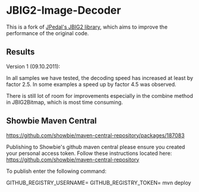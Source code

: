 JBIG2-Image-Decoder
=============================

This is a fork of [JPedal's JBIG2 library](http://www.jpedal.org/support_JBIG.php), 
which aims to improve the performance of the original code.

Results
-----------------------------

Version 1 (09.10.2011):

In all samples we have tested, the decoding speed has increased at least by 
factor 2.5.
In some examples a speed up by factor 4.5 was observed.

There is still lot of room for improvements especially in the combine method 
in JBIG2Bitmap, which is most time consuming. 

## Showbie Maven Central

https://github.com/showbie/maven-central-repository/packages/187083

Publishing to Showbie's github maven central please ensure you created your personal access token. Follow these instructions located here: https://github.com/showbie/maven-central-repository

To publish enter the following command:

GITHUB_REGISTRY_USERNAME=<username> GITHUB_REGISTRY_TOKEN=<your personal access token> mvn deploy
